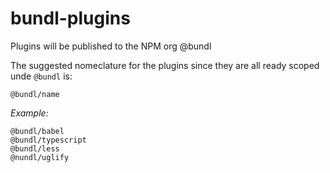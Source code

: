 # bundl-plugins


Plugins will be published to the NPM org @bundl

The suggested nomeclature for the plugins since they are all ready scoped unde `@bundl` is:

```
@bundl/name

```

*Example:* 
```
@bundl/babel
@bundl/typescript
@bundl/less
@nundl/uglify
```
